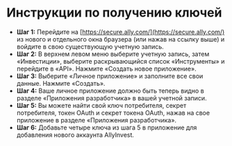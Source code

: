 # **Инструкции по получению ключей**
- **Шаг 1:** Перейдите на [https://secure.ally.com/](https://secure.ally.com/) из нового и отдельного окна браузера (или нажав на ссылку выше) и войдите в свою существующую учетную запись.
- **Шаг 2:** В верхнем левом меню выберите учетную запись, затем «Инвестиции», выберите раскрывающийся список «Инструменты» и перейдите в «API». Нажмите «Создать новое приложение».
- **Шаг 3:** Выберите «Личное приложение» и заполните все свои данные. Нажмите «Создать».
- **Шаг 4:** Ваше личное приложение должно быть теперь видно в разделе «Приложения разработчика» в вашей учетной записи.
- **Шаг 5:** Вы можете найти свой ключ потребителя, секрет потребителя, токен OAuth и секрет токена OAuth, нажав на свое приложение в разделе «Приложения разработчика».
- **Шаг 6:** Добавьте четыре ключа из шага 5 в приложение для добавления нового аккаунта AllyInvest.
